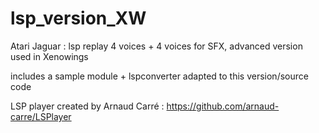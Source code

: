 # lsp_version_XW
Atari Jaguar : lsp replay 4 voices + 4 voices for SFX, advanced version used in Xenowings

includes a sample module + lspconverter adapted to this version/source code

LSP player created by Arnaud Carré : https://github.com/arnaud-carre/LSPlayer
